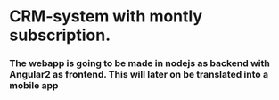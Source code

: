 # CRM-system with montly subscription.

### The webapp is going to be made in nodejs as backend with Angular2 as frontend. This will later on be translated into a mobile app